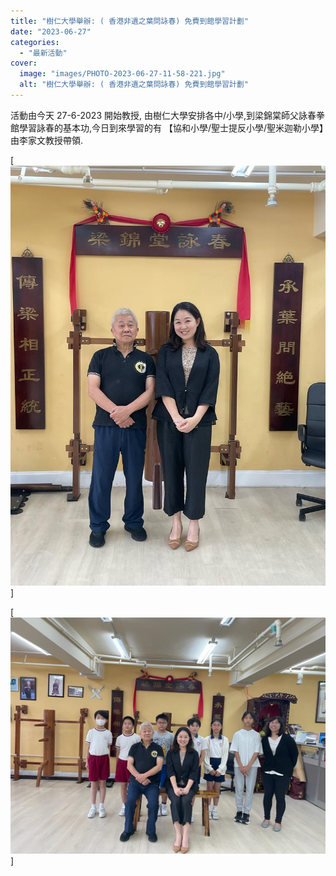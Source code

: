 ```yaml
---
title: "樹仁大學舉辦: ( 香港非遺之葉問詠春) 免費到館學習計劃"
date: "2023-06-27"
categories: 
  - "最新活動"
cover: 
  image: "images/PHOTO-2023-06-27-11-58-221.jpg"
  alt: "樹仁大學舉辦: ( 香港非遺之葉問詠春) 免費到館學習計劃"
---
```


活動由今天 27-6-2023 開始教授, 由樹仁大學安排各中/小學,到梁錦棠師父詠春拳館學習詠春的基本功,今日到來學習的有 【協和小學/聖士提反小學/聖米迦勒小學】由李家文教授帶領.

[![樹仁大學安排各中/小學,到梁錦棠師父詠春拳館學習詠春的基本功](images/PHOTO-2023-06-27-11-58-221.jpg)]

[![樹仁大學安排各中/小學,到梁錦棠師父詠春拳館學習詠春的基本功](images/PHOTO-2023-06-27-11-58-22.jpg)]
